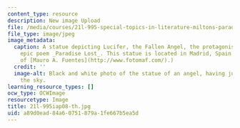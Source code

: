 ```yaml
---
content_type: resource
description: New image Upload
file: /media/courses/21l-995-special-topics-in-literature-miltons-paradise-lost-january-iap-2008/a89d0ead84a60751879a1fe667b5ea5d_21l-995iap08-th.jpg
file_type: image/jpeg
image_metadata:
  caption: A statue depicting Lucifer, the Fallen Angel, the protagonist of Milton's
    epic poem _Paradise Lost_. This statue is located in Madrid, Spain. (Image courtesy
    of [Mauro A. Fuentes](http://www.fotomaf.com/).)
  credit: ''
  image-alt: Black and white photo of the statue of an angel, having just fallen from
    the sky.
learning_resource_types: []
ocw_type: OCWImage
resourcetype: Image
title: 21l-995iap08-th.jpg
uid: a89d0ead-84a6-0751-879a-1fe667b5ea5d
---
```


